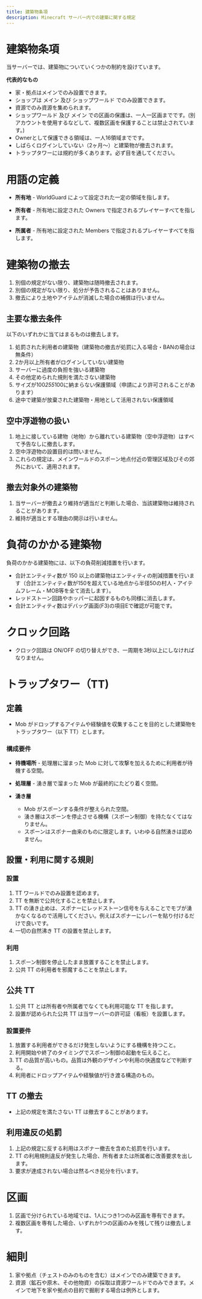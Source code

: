 ```yaml
---
title: 建築物条項
description: Minecraft サーバー内での建築に関する規定
---
```


# 建築物条項

当サーバーでは、建築物についていくつかの制約を設けています。

**代表的なもの**
- 家・拠点はメインでのみ設置できます。
- ショップは メイン 及び ショップワールド でのみ設置できます。
- 資源でのみ資源を集められます。
- ショップワールド 及び メイン での区画の保護は、一人一区画までです。(別アカウントを使用するなどして、複数区画を保護することは禁止されています。)
- Ownerとして保護できる領域は、一人16領域までです。
- しばらくログインしていない（2ヶ月～）と建築物が撤去されます。
- トラップタワーには規約が多くあります。必ず目を通してください。

# 用語の定義 

- **所有地** - WorldGuard によって設定された一定の領域を指します。

- **所有者** - 所有地に設定された Owners で指定されるプレイヤーすべてを指します。

- **所属者** - 所有地に設定された Members で指定されるプレイヤーすべてを指します。

# 建築物の撤去 

1. 別個の規定がない限り、建築物は随時撤去されます。
1. 別個の規定がない限り、処分が予告されることはありません。
1. 撤去により土地やアイテムが消滅した場合の補償は行いません。

## 主要な撤去条件 

以下のいずれかに当てはまるものは撤去します。

1. 処罰された利用者の建築物（建築物の撤去が処罰に入る場合・BANの場合は無条件）
1. 2か月以上所有者がログインしていない建築物
1. サーバーに過度の負担を強いる建築物
1. その他定められた規則を満たさない建築物
1. サイズが100*255*100に納まらない保護領域（申請により許可されることがあります）
1. 途中で建築が放棄された建築物・用地として活用されない保護領域

## 空中浮遊物の扱い 

1. 地上に接している建物（地物）から離れている建築物（空中浮遊物）はすべて予告なしに撤去します。
1. 空中浮遊物の設置目的は問いません。
1. これらの規定は、メインワールドのスポーン地点付近の管理区域及びその郊外において、適用されます。

## 撤去対象外の建築物 

1. 当サーバーが撤去より維持が適当だと判断した場合、当該建築物は維持されることがあります。
1. 維持が適当とする理由の開示は行いません。

# 負荷のかかる建築物 

負荷のかかる建築物には、以下の負荷削減措置を行います。

- 合計エンティティ数が 150 以上の建築物はエンティティの削減措置を行います（合計エンティティ数が150を超えている地点から半径50の村人・アイテムフレーム・MOB等を全て消去します）。
- レッドストーン回路やホッパーに起因するものも同様に消去します。
- 合計エンティティ数はデバッグ画面(F3)の項目Eで確認が可能です。

# クロック回路 

- クロック回路は ON/OFF の切り替えができ、一周期を3秒以上にしなければなりません。

# トラップタワー（TT) 

## 定義 

- Mob がドロップするアイテムや経験値を収集することを目的とした建築物をトラップタワー（以下 TT）とします。

### 構成要件 

- **待機場所** - 処理層に溜まった Mob に対して攻撃を加えるために利用者が待機する空間。

- **処理層** - 湧き層で溜まった Mob が最終的にたどり着く空間。

- **湧き層**
  - Mob がスポーンする条件が整えられた空間。
  - 湧き層はスポーンを停止させる機構（スポーン制御）を持たなくてはなりません。
  - スポーンはスポナー由来のものに限定します。いわゆる自然湧きは認めません。

## 設置・利用に関する規則 

### 設置 

1. TT ワールドでのみ設置を認めます。
1. TT を無断で公共化することを禁止します。
1. TT の湧き止めは、スポナーにレッドストーン信号を与えることでモブが湧かなくなるので活用してください。例えばスポナーにレバーを貼り付けるだけで良いです。
1. 一切の自然沸き TT の設置を禁止します。

### 利用 

1. スポーン制御を停止したまま放置することを禁止します。
1. 公共 TT の利用者を邪魔することを禁止します。

## 公共 TT 

1. 公共 TT とは所有者や所属者でなくても利用可能な TT を指します。
1. 設置が認められた公共 TT は当サーバーの許可証（看板）を設置します。

### 設置要件 

1. 放置する利用者ができるだけ発生しないようにする機構を持つこと。
1. 利用開始や終了のタイミングでスポーン制御の起動を伝えること。
1. TT の品質が高いもの。品質は外観のデザインや利用の快適度などで判断する。
1. 利用者にドロップアイテムや経験値が行き渡る構造のもの。

## TT の撤去 

- 上記の規定を満たさない TT は撤去することがあります。

## 利用違反の処罰 

1. 上記の規定に反する利用はスポナー撤去を含めた処罰を行います。
1. TT の利用規則違反が発生した場合、所有者または所属者に改善要求を出します。
1. 要求が達成されない場合は然るべき処分を行います。

# 区画 

1. 区画で分けられている地域では、1人につき1つのみ区画を専有できます。
1. 複数区画を専有した場合、いずれか1つの区画のみを残して残りは撤去します。

# 細則 

1. 家や拠点（チェストのみのものを含む）はメインでのみ建築できます。
1. 資源（鉱石や原木、その他物資）の採取は資源ワールドでのみできます。メインで地下を家や拠点の目的で掘削する場合は例外とします。
